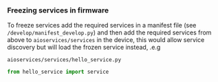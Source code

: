 ### Freezing services in firmware

To freeze services add the required services in a manifest file (see
`/develop/manifest_develop.py`) and then add the required services from above
to `aioservices/services` in the device, this would allow service discovery but
will load the frozen service instead, .e.g 

`aioservices/services/hello_service.py`

```python
from hello_service import service
```
